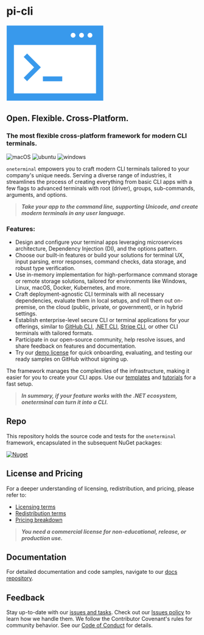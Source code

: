 # pi-cli
![terminal](terminal.png)

## Open. Flexible. Cross-Platform.
### The most flexible cross-platform framework for modern CLI terminals.

![macOS](https://img.shields.io/badge/macOS-grey?style=flat-square&logo=macos)
![ubuntu](https://img.shields.io/badge/ubuntu-grey?style=flat-square&logo=ubuntu)
![windows](https://img.shields.io/badge/windows-grey?style=flat-square&logo=windows)

`oneterminal` empowers you to craft modern CLI terminals tailored to your company's unique needs. Serving a diverse range of industries, it streamlines the process of creating everything from basic CLI apps with a few flags to advanced terminals with root (driver), groups, sub-commands, arguments, and options.

> ***Take your app to the command line, supporting Unicode, and create modern terminals in any user language.***

### **Features**:
- Design and configure your terminal apps leveraging microservices architecture, Dependency Injection (DI), and the options pattern.
- Choose our built-in features or build your solutions for terminal UX, input parsing, error responses, command checks, data storage, and robust type verification.
- Use in-memory implementation for high-performance command storage or remote storage solutions, tailored for environments like Windows, Linux, macOS, Docker, Kubernetes, and more.
- Craft deployment-agnostic CLI terminals with all necessary dependencies, evaluate them in local setups, and roll them out on-premise, on the cloud (public, private, or government), or in hybrid settings.
- Establish enterprise-level secure CLI or terminal applications for your offerings, similar to [GitHub CLI](https://cli.github.com/), [.NET CLI](https://docs.microsoft.com/en-us/dotnet/core/tools/), [Stripe CLI](https://stripe.com/docs/stripe-cli), or other CLI terminals with tailored formats.
- Participate in our open-source community, help resolve issues, and share feedback on features and documentation.
- Try our [demo license](https://docs.perpetualintelligence.com/articles/pi-demo/intro.html) for quick onboarding, evaluating, and testing our ready samples on GitHub without signing up.

The framework manages the complexities of the infrastructure, making it easier for you to create your CLI apps. Use our [templates](https://github.com/perpetualintelligence/docs/tree/main/samples/templates/pi-cli) and [tutorials](https://github.com/perpetualintelligence/docs/tree/main/samples/tutorials/pi-cli) for a fast setup.  

> ***In summary, if your feature works with the .NET ecosystem, oneterminal can turn it into a CLI.***

## Repo
This repository holds the source code and tests for the `oneterminal` framework, encapsulated in the subsequent NuGet packages:

[![Nuget](https://img.shields.io/nuget/vpre/PerpetualIntelligence.Terminal?label=PerpetualIntelligence.Terminal)](https://www.nuget.org/packages/PerpetualIntelligence.Terminal)

## License and Pricing
For a deeper understanding of licensing, redistribution, and pricing, please refer to:
- [Licensing terms](https://terms.perpetualintelligence.com/articles/licensing.html)
- [Redistribution terms](https://terms.perpetualintelligence.com/articles/redistribution.html)
- [Pricing breakdown](https://www.perpetualintelligence.com/products/picli#pricing)

> ***You need a commercial license for non-educational, release, or production use.***

## Documentation
For detailed documentation and code samples, navigate to our [docs repository](https://github.com/perpetualintelligence/docs).

## Feedback
Stay up-to-date with our [issues and tasks](https://github.com/perpetualintelligence/cli/issues). Check out our [Issues policy](https://terms.perpetualintelligence.com/articles/issues-policy.html) to learn how we handle them. We follow the Contributor Covenant's rules for community behavior. See our [Code of Conduct](https://terms.perpetualintelligence.com/articles/CODE_OF_CONDUCT.html) for details.

